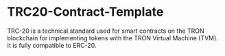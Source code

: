 # TRC20-Contract-Template
TRC-20 is a technical standard used for smart contracts on the TRON blockchain for implementing tokens with the TRON Virtual Machine (TVM). It is fully compatible to ERC-20.

